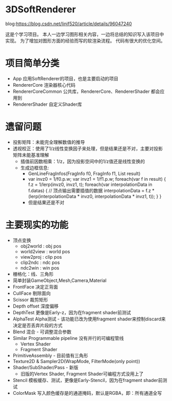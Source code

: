 # 3DSoftRenderer

blog:https://blog.csdn.net/linjf520/article/details/96047240

这是个学习项目。
本人一边学习图形相关内容，一边将总结的知识写入该项目中实现。
为了增加对图形方面的经验而写的软渲染流程。
代码有很大的优化空间。

# 项目简单分类
- App 应用SoftRenderer的项目，也是主要启动的项目
- RendererCore 渲染器核心代码
- RendererCoreCommon 公共库，RendererCore、RendererShader 都会应用到
- RendererShader 自定义Shader库

# 遗留问题
- 投影矩阵：未能完全理解数值的推导
- 透视校正：使用了1/z线性变换因子来处理，但是结果还是不对，主要对投影矩阵未能基准理解
  - 插值前因数相乘：1/z，因为投影空间中的1/z值还是线性变换的
  - 生成边框信息:
    - GenLineFragInfos(FragInfo f0, FragInfo f1, List<FragInfo> result)
    - 
      var invz0 = 1/f0.p.w;
      var invz1 = 1/f1.p.w;
      foreach(var f in result) {
        f.z = 1/lerp(invz0, invz1, t);
        foreach(var interpolationData in f.datas) {
          // 顶点输出需要插值的数据
          interpolationData = f.z * (lerp(interpolationData * invz0, interpolationData * invz1, t));
        }
      }
    - 但是结果还是不对

# 主要现实的功能
- 顶点变换
  - obj2world : obj pos
  - world2view : world pos
  - view2proj : clip pos
  - clip2ndc : ndc pos
  - ndc2win : win pos
- 栅格化：线、三角形
- 简单封装GameObject,Mesh,Camera,Material
- FrontFace 决定正背面
- CullFace 剔除面向
- Scissor 裁剪矩形
- Depth offset 深度偏移
- DepthTest 更像是Early-z，因为在fragment shader前测试
- AlphaTest Alpha测试 - 该功能已改为使用fragment shader来控制discard来决定是否丢弃片段的方式
- Blend 混合 - 可调整混合参数
- Similar Programmable pipeline 没有并行的可编程管线
  - Vertex Shader
  - Fragment Shader
- PrimitiveAssembly - 目前值有三角形
- Texture2D & Sampler2D(WrapMode, FilterMode(only point))
- Shader/SubShader/Pass - 新版
  - 旧版的Vertex Shader, Fragment Shader可编程方式没用上了
- Stencil 模板缓存、测试，更像是Early-Stencil，因为在fragment shader前测试
- ColorMask 写入颜色缓存是的通道掩码，默认是RGBA，即：所有通道全写
